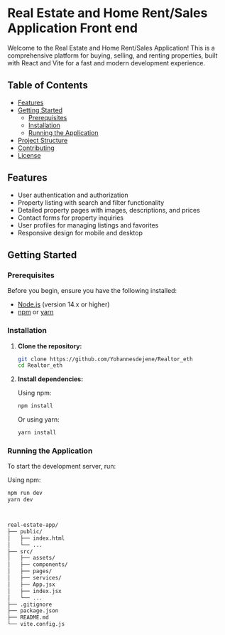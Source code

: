 # Real Estate and Home Rent/Sales Application Front end

Welcome to the Real Estate and Home Rent/Sales Application! This is a comprehensive platform for buying, selling, and renting properties, built with React and Vite for a fast and modern development experience.

## Table of Contents

- [Features](#features)
- [Getting Started](#getting-started)
  - [Prerequisites](#prerequisites)
  - [Installation](#installation)
  - [Running the Application](#running-the-application)
- [Project Structure](#project-structure)
- [Contributing](#contributing)
- [License](#license)

## Features

- User authentication and authorization
- Property listing with search and filter functionality
- Detailed property pages with images, descriptions, and prices
- Contact forms for property inquiries
- User profiles for managing listings and favorites
- Responsive design for mobile and desktop

## Getting Started

### Prerequisites

Before you begin, ensure you have the following installed:

- [Node.js](https://nodejs.org/) (version 14.x or higher)
- [npm](https://www.npmjs.com/) or [yarn](https://yarnpkg.com/)

### Installation

1. **Clone the repository:**

    ```bash
    git clone https://github.com/Yohannesdejene/Realtor_eth
    cd Realtor_eth

2. **Install dependencies:**

    Using npm:

    ```bash
    npm install
    ```

    Or using yarn:

    ```bash
    yarn install
    ```

### Running the Application

To start the development server, run:

Using npm:

```bash
npm run dev
yarn dev



real-estate-app/
├── public/
│   ├── index.html
│   └── ...
├── src/
│   ├── assets/
│   ├── components/
│   ├── pages/
│   ├── services/
│   ├── App.jsx
│   ├── index.jsx
│   └── ...
├── .gitignore
├── package.json
├── README.md
└── vite.config.js
